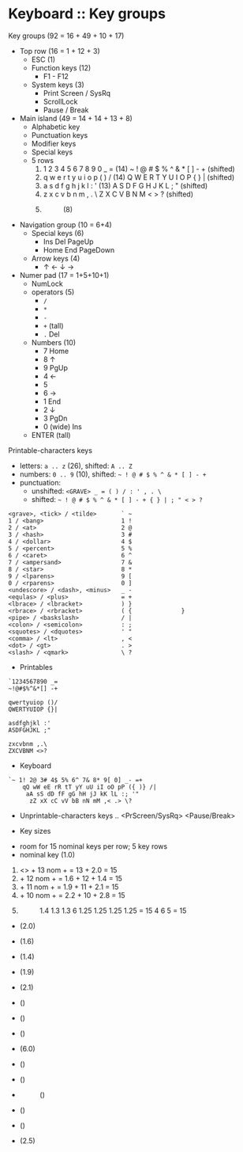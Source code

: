 # Keyboard :: Key groups

Key groups (92 = 16 + 49 + 10 + 17)
- Top row (16 = 1 + 12 + 3)
  - ESC (1)
  - Function keys (12)
    - F1 - F12
  - System keys (3)
    - Print Screen / SysRq
    - ScrollLock
    - Pause / Break
- Main island (49 = 14 + 14 + 13 + 8)
  - Alphabetic key
  - Punctuation keys
  - Modifier keys
  - Special keys
  - 5 rows
    1. <TICK>   1 2 3 4 5 6 7 8 9 0 _ = <BS>                       (14)
      ~         ! @ # $ % ^ & * [ ] - +       (shifted)
    2. <TAB>    q w e r t y u i o p ( ) /                          (14)
                Q W E R T Y U I O P { } |     (shifted)
    3. <CAPS>   a s d f g h j k l : ' <RET>                        (13)
                A S D F G H J K L ; "         (shifted)
    4. <SHIFT>  z x c v b n m , . \ <RSHIFT>
                Z X C V B N M < > ?           (shifted)
    5. <CTRL> <Win> <Alt> <SPACE> <AltGr> <RWin> <Menu> <RCtrl>     (8)
- Navigation group (10 = 6+4)
  - Special keys (6)
    - Ins    Del    PageUp
    - Home   End    PageDown
  - Arrow keys (4)
    - ↑  ←  ↓  →
- Numer pad (17 = 1+5+10+1)
  - NumLock
  - operators (5)
    - `/`
    - `*`
    - `-`
    - `+` (tall)
    - `.`         Del
  - Numbers (10)
    - 7           Home
    - 8           ↑
    - 9           PgUp
    - 4           ←
    - 5           
    - 6           →
    - 1           End
    - 2           ↓
    - 3           PgDn
    - 0 (wide)    Ins
  - ENTER (tall)

Printable-characters keys
- letters: `a .. z` (26), shifted: `A .. Z`
- numbers: `0 .. 9` (10), shifted: `~ ! @ # $ % ^ & * [ ] - +`
- punctuation:
  - unshifted: `<GRAVE> _ = ( ) / : ' , . \`
  - shifted: `~ ! @ # $ % ^ & * [ ] - + { } | ; " < > ?`

```
<grave>, <tick> / <tilde>       ` ~
1 / <bang>                      1 !
2 / <at>                        2 @
3 / <hash>                      3 #
4 / <dollar>                    4 $
5 / <percent>                   5 %
6 / <caret>                     6 ^
7 / <ampersand>                 7 &
8 / <star>                      8 *
9 / <lparens>                   9 [
0 / <rparens>                   0 ]
<undescore> / <dash>, <minus>   _ -
<equlas> / <plus>               = +
<lbrace> / <lbracket>           ) }
<rbrace> / <rbracket>           ( {              }
<pipe> / <baskslash>            / |
<colon> / <semicolon>           : ;
<squotes> / <dquotes>           ' "
<comma> / <lt>                  , <
<dot> / <gt>                    . >
<slash> / <qmark>               \ ?
```


* Printables

```
`1234567890 _=
~!@#$%^&*[] -+

qwertyuiop ()/
QWERTYUIOP {}|

asdfghjkl :'
ASDFGHJKL ;"

zxcvbnm ,.\
ZXCVBNM <>?
```

* Keyboard
```
`~ 1! 2@ 3# 4$ 5% 6^ 7& 8* 9[ 0] _- =+
    qQ wW eE rR tT yY uU iI oO pP ({ )} /|
     aA sS dD fF gG hH jJ kK lL :; '"
      zZ xX cC vV bB nN mM ,< .> \?
```


* Unprintable-characters keys
  <ESC>
  <F1> .. <F12>
  <PrScreen/SysRq>
  <ScrollLock>
  <Pause/Break>
  <TAB>
  <BS>
  <CapsLock>
  <Shif>
  <Ctrl>
  <Win>
  <Alt>
  <Space>
  <Fn>
  <AltGr>
  <RShift>
  <RWin>
  <Menu>
  <RCtrl>
  <Return>
  <Ins>
  <Del>
  <PageUp>
  <Home>
  <End>
  <PageDown>
  <LEFT>
  <RIGHT>
  <UP>
  <DOWN>
  <Enter>


* Key sizes
- room for 15 nominal keys per row; 5 key rows
- nominal key   (1.0)
1. <>         + 13 nom + <BS>     =       13 + 2.0          = 15
2. <TAB>      + 12 nom + <pipe>   = 1.6 + 12 + 1.4          = 15
3. <CapsLock> + 11 nom + <Enter>  = 1.9 + 11 + 2.1          = 15
4. <RShift>   + 10 nom + <LShift> = 2.2 + 10 + 2.8          = 15
5. <Ctrl> <Win> <Alt> <SPACE> <AltGr> <RWin> <Menu> <RCtrl>
    1.4    1.3   1.3     6     1.25    1.25   1.25   1.25   = 15
    4                    6     5                            = 15



- <Backspace>   (2.0)
- <TAB>         (1.6)
- <Pipe>        (1.4)

- <CapsLock>    (1.9)
- <LShift>      (2.1)
- <LControl>    ()
- <LWin>        ()
- <Alt>         ()
- <Space>       (6.0)
- <AltGr>       ()
- <RWin>        ()
- <Menu>        ()
- <RControl>    ()
- <Return>      ()
- <RightShift>  (2.5)
